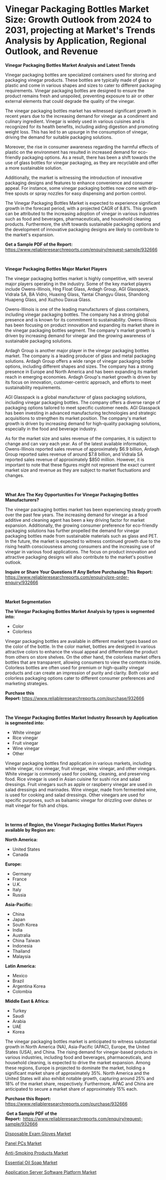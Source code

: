 <p><h1>Vinegar Packaging Bottles Market Size: Growth Outlook from 2024 to 2031, projecting at Market's Trends Analysis by Application, Regional Outlook, and Revenue</h1></p><p><strong>Vinegar Packaging Bottles Market Analysis and Latest Trends</strong></p>
<p><p>Vinegar packaging bottles are specialized containers used for storing and packaging vinegar products. These bottles are typically made of glass or plastic and come in various shapes and sizes to cater to different packaging requirements. Vinegar packaging bottles are designed to ensure the product remains fresh and unspoiled, preventing exposure to air or other external elements that could degrade the quality of the vinegar.</p><p>The vinegar packaging bottles market has witnessed significant growth in recent years due to the increasing demand for vinegar as a condiment and culinary ingredient. Vinegar is widely used in various cuisines and is recognized for its health benefits, including aiding digestion and promoting weight loss. This has led to an upsurge in the consumption of vinegar, driving the demand for suitable packaging solutions.</p><p>Moreover, the rise in consumer awareness regarding the harmful effects of plastic on the environment has resulted in increased demand for eco-friendly packaging options. As a result, there has been a shift towards the use of glass bottles for vinegar packaging, as they are recyclable and offer a more sustainable solution.</p><p>Additionally, the market is witnessing the introduction of innovative packaging designs and features to enhance convenience and consumer appeal. For instance, some vinegar packaging bottles now come with drip-free spouts or spray nozzles for easy dispensing and portion control.</p><p>The Vinegar Packaging Bottles Market is expected to experience significant growth in the forecast period, with a projected CAGR of 8.8%. This growth can be attributed to the increasing adoption of vinegar in various industries such as food and beverages, pharmaceuticals, and household cleaning products. Furthermore, the shift towards sustainable packaging options and the development of innovative packaging designs are likely to contribute to the market's expansion.</p></p>
<p><strong>Get a Sample PDF of the Report:&nbsp;</strong> <a href="https://www.reliableresearchreports.com/enquiry/request-sample/932666">https://www.reliableresearchreports.com/enquiry/request-sample/932666</a></p>
<p>&nbsp;</p>
<p><strong>Vinegar Packaging Bottles Major Market Players</strong></p>
<p><p>The vinegar packaging bottles market is highly competitive, with several major players operating in the industry. Some of the key market players include Owens-Illinois, Hng Float Glass, Ardagh Group, AGI Glasspack, Vidrala SA, BA Vidro, Huaxing Glass, Yantai Changyu Glass, Shandong Huapeng Glass, and Xuzhou Daxua Glass.</p><p>Owens-Illinois is one of the leading manufacturers of glass containers, including vinegar packaging bottles. The company has a strong global presence and is known for its commitment to sustainability. Owens-Illinois has been focusing on product innovation and expanding its market share in the vinegar packaging bottles segment. The company's market growth is driven by increasing demand for vinegar and the growing awareness of sustainable packaging solutions.</p><p>Ardagh Group is another major player in the vinegar packaging bottles market. The company is a leading producer of glass and metal packaging solutions. Ardagh Group offers a wide range of vinegar packaging bottle options, including different shapes and sizes. The company has a strong presence in Europe and North America and has been expanding its market reach in emerging economies. Ardagh Group's market growth is driven by its focus on innovation, customer-centric approach, and efforts to meet sustainability requirements.</p><p>AGI Glasspack is a global manufacturer of glass packaging solutions, including vinegar packaging bottles. The company offers a diverse range of packaging options tailored to meet specific customer needs. AGI Glasspack has been investing in advanced manufacturing technologies and strategic acquisitions to strengthen its market position. The company's market growth is driven by increasing demand for high-quality packaging solutions, especially in the food and beverage industry.</p><p>As for the market size and sales revenue of the companies, it is subject to change and can vary each year. As of the latest available information, Owens-Illinois reported sales revenue of approximately $6.9 billion, Ardagh Group reported sales revenue of around $7.8 billion, and Vidrala SA reported sales revenue of approximately $850 million. However, it is important to note that these figures might not represent the exact current market size and revenue as they are subject to market fluctuations and changes.</p></p>
<p>&nbsp;</p>
<p><strong>What Are The Key Opportunities For Vinegar Packaging Bottles Manufacturers?</strong></p>
<p><p>The vinegar packaging bottles market has been experiencing steady growth over the past few years. The increasing demand for vinegar as a food additive and cleaning agent has been a key driving factor for market expansion. Additionally, the growing consumer preference for eco-friendly packaging solutions has further propelled the demand for vinegar packaging bottles made from sustainable materials such as glass and PET. In the future, the market is expected to witness continued growth due to the rising health consciousness among consumers and the increasing use of vinegar in various food applications. The focus on product innovation and attractive packaging designs will also contribute to the market's positive outlook.</p></p>
<p><strong>Inquire or Share Your Questions If Any Before Purchasing This Report:</strong> <a href="https://www.reliableresearchreports.com/enquiry/pre-order-enquiry/932666">https://www.reliableresearchreports.com/enquiry/pre-order-enquiry/932666</a></p>
<p>&nbsp;</p>
<p><strong>Market Segmentation</strong></p>
<p><strong>The Vinegar Packaging Bottles Market Analysis by types is segmented into:</strong></p>
<p><ul><li>Color</li><li>Colorless</li></ul></p>
<p><p>Vinegar packaging bottles are available in different market types based on the color of the bottle. In the color market, bottles are designed in various attractive colors to enhance the visual appeal and differentiate the product from others on store shelves. On the other hand, the colorless market offers bottles that are transparent, allowing consumers to view the contents inside. Colorless bottles are often used for premium or high-quality vinegar products and can create an impression of purity and clarity. Both color and colorless packaging options cater to different consumer preferences and marketing strategies.</p></p>
<p><strong>Purchase this Report:&nbsp;</strong><a href="https://www.reliableresearchreports.com/purchase/932666">https://www.reliableresearchreports.com/purchase/932666</a></p>
<p>&nbsp;</p>
<p><strong>The Vinegar Packaging Bottles Market Industry Research by Application is segmented into:</strong></p>
<p><ul><li>White vinegar</li><li>Rice vinegar</li><li>Fruit vinegar</li><li>Wine vinegar</li><li>Other</li></ul></p>
<p><p>Vinegar packaging bottles find application in various markets, including white vinegar, rice vinegar, fruit vinegar, wine vinegar, and other vinegars. White vinegar is commonly used for cooking, cleaning, and preserving food. Rice vinegar is used in Asian cuisine for sushi rice and salad dressings. Fruit vinegars such as apple or raspberry vinegar are used in salad dressings and marinades. Wine vinegar, made from fermented wine, is used for cooking and salad dressings. Other vinegars are used for specific purposes, such as balsamic vinegar for drizzling over dishes or malt vinegar for fish and chips.</p></p>
<p>&nbsp;</p>
<p><strong>In terms of Region, the Vinegar Packaging Bottles Market Players available by Region are:</strong></p>
<p>
    <p> <strong> North America: </strong>
        <ul>
            <li>United States</li>
            <li>Canada</li>
        </ul>
        </p> 
    <p> <strong> Europe: </strong>
        <ul>
            <li>Germany</li>
            <li>France</li>
            <li>U.K.</li>
            <li>Italy</li>
            <li>Russia</li>
        </ul>
        </p> 
    <p> <strong> Asia-Pacific: </strong>
        <ul>
            <li>China</li>
            <li>Japan</li>
            <li>South Korea</li>
            <li>India</li>
            <li>Australia</li>
            <li>China Taiwan</li>
            <li>Indonesia</li>
            <li>Thailand</li>
            <li>Malaysia</li>
        </ul>
        </p> 
    <p> <strong> Latin America: </strong>
        <ul>
            <li>Mexico</li>
            <li>Brazil</li>
            <li>Argentina Korea</li>
            <li>Colombia</li>
        </ul>
        </p> 
    <p> <strong> Middle East & Africa: </strong>
        <ul>
            <li>Turkey</li>
            <li>Saudi</li>
            <li>Arabia</li>
            <li>UAE</li>
            <li>Korea</li>
        </ul>
    </p>
    </p>
<p><p>The vinegar packaging bottles market is anticipated to witness substantial growth in North America (NA), Asia-Pacific (APAC), Europe, the United States (USA), and China. The rising demand for vinegar-based products in various industries, including food and beverages, pharmaceuticals, and household cleaning, is expected to drive the market expansion. Among these regions, Europe is projected to dominate the market, holding a significant market share of approximately 35%. North America and the United States will also exhibit notable growth, capturing around 25% and 18% of the market share, respectively. Furthermore, APAC and China are anticipated to secure a market share of approximately 15% each.</p></p>
<p><strong>Purchase this Report: </strong><a href="https://www.reliableresearchreports.com/purchase/932666">https://www.reliableresearchreports.com/purchase/932666</a></p>
<p>&nbsp;<strong>Get a Sample PDF of the Report:&nbsp;&nbsp;</strong><a href="https://www.reliableresearchreports.com/enquiry/request-sample/932666">https://www.reliableresearchreports.com/enquiry/request-sample/932666</a></p>
<p><strong></strong></p>
<p><p><a href="https://medium.com/@scottford2001/analyzing-disposable-exam-gloves-market-global-industry-perspective-and-forecast-2024-to-2031-dedd9e494d03">Disposable Exam Gloves Market</a></p><p><a href="https://medium.com/@scottford2001/panel-pcs-market-size-and-market-trends-complete-industry-overview-2024-to-2031-52568d33a853">Panel PCs Market</a></p><p><a href="https://github.com/jerrycopelandthomaswsqd8q/Market-Research-Report-List-1/blob/main/anti-smoking-products-market.md">Anti-Smoking Products Market</a></p><p><a href="https://medium.com/@scottford2001/essential-oil-soap-market-exploring-market-share-market-trends-and-future-growth-5e741a431939">Essential Oil Soap Market</a></p><p><a href="https://github.com/myacatherineblakecaczo9vcsw/Market-Research-Report-List-1/blob/main/application-server-software-platform-market.md">Application Server Software Platform Market</a></p></p>